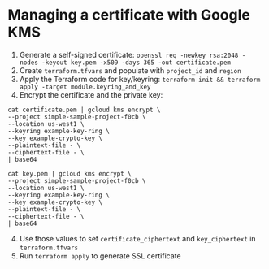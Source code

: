 # Managing a certificate with Google KMS

1. Generate a self-signed certificate: `openssl req -newkey rsa:2048 -nodes -keyout key.pem -x509 -days 365 -out certificate.pem`
2. Create `terraform.tfvars` and populate with `project_id` and `region`
3. Apply the Terraform code for key/keyring: `terraform init && terraform apply -target module.keyring_and_key`
4. Encrypt the certificate and the private key:

```
cat certificate.pem | gcloud kms encrypt \
--project simple-sample-project-f0cb \
--location us-west1 \
--keyring example-key-ring \
--key example-crypto-key \
--plaintext-file - \
--ciphertext-file - \
| base64
```

```
cat key.pem | gcloud kms encrypt \
--project simple-sample-project-f0cb \
--location us-west1 \
--keyring example-key-ring \
--key example-crypto-key \
--plaintext-file - \
--ciphertext-file - \
| base64
```

4. Use those values to set `certificate_ciphertext` and `key_ciphertext` in `terraform.tfvars`
5. Run `terraform apply` to generate SSL certificate

